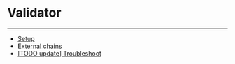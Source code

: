 # Validator
-----

* [Setup](/validator/setup)
* [External chains](/validator/external-chains)
* [[TODO update] Troubleshoot](/validator/troubleshoot)
